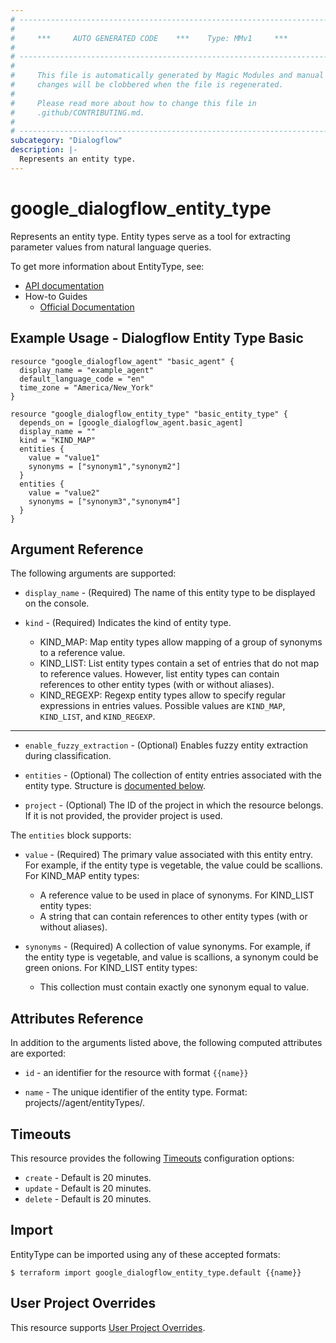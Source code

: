 ```yaml
---
# ----------------------------------------------------------------------------
#
#     ***     AUTO GENERATED CODE    ***    Type: MMv1     ***
#
# ----------------------------------------------------------------------------
#
#     This file is automatically generated by Magic Modules and manual
#     changes will be clobbered when the file is regenerated.
#
#     Please read more about how to change this file in
#     .github/CONTRIBUTING.md.
#
# ----------------------------------------------------------------------------
subcategory: "Dialogflow"
description: |-
  Represents an entity type.
---
```


# google\_dialogflow\_entity\_type

Represents an entity type. Entity types serve as a tool for extracting parameter values from natural language queries.


To get more information about EntityType, see:

* [API documentation](https://cloud.google.com/dialogflow/docs/reference/rest/v2/projects.agent.entityTypes)
* How-to Guides
    * [Official Documentation](https://cloud.google.com/dialogflow/docs/)

## Example Usage - Dialogflow Entity Type Basic


```hcl
resource "google_dialogflow_agent" "basic_agent" {
  display_name = "example_agent"
  default_language_code = "en"
  time_zone = "America/New_York"
}

resource "google_dialogflow_entity_type" "basic_entity_type" {
  depends_on = [google_dialogflow_agent.basic_agent]
  display_name = ""
  kind = "KIND_MAP"
  entities {
    value = "value1"
    synonyms = ["synonym1","synonym2"]
  }
  entities {
    value = "value2"
    synonyms = ["synonym3","synonym4"]
  }
}
```

## Argument Reference

The following arguments are supported:


* `display_name` -
  (Required)
  The name of this entity type to be displayed on the console.

* `kind` -
  (Required)
  Indicates the kind of entity type.
  * KIND_MAP: Map entity types allow mapping of a group of synonyms to a reference value.
  * KIND_LIST: List entity types contain a set of entries that do not map to reference values. However, list entity
  types can contain references to other entity types (with or without aliases).
  * KIND_REGEXP: Regexp entity types allow to specify regular expressions in entries values.
  Possible values are `KIND_MAP`, `KIND_LIST`, and `KIND_REGEXP`.


- - -


* `enable_fuzzy_extraction` -
  (Optional)
  Enables fuzzy entity extraction during classification.

* `entities` -
  (Optional)
  The collection of entity entries associated with the entity type.
  Structure is [documented below](#nested_entities).

* `project` - (Optional) The ID of the project in which the resource belongs.
    If it is not provided, the provider project is used.


<a name="nested_entities"></a>The `entities` block supports:

* `value` -
  (Required)
  The primary value associated with this entity entry. For example, if the entity type is vegetable, the value
  could be scallions.
  For KIND_MAP entity types:
  * A reference value to be used in place of synonyms.
  For KIND_LIST entity types:
  * A string that can contain references to other entity types (with or without aliases).

* `synonyms` -
  (Required)
  A collection of value synonyms. For example, if the entity type is vegetable, and value is scallions, a synonym
  could be green onions.
  For KIND_LIST entity types:
  * This collection must contain exactly one synonym equal to value.

## Attributes Reference

In addition to the arguments listed above, the following computed attributes are exported:

* `id` - an identifier for the resource with format `{{name}}`

* `name` -
  The unique identifier of the entity type.
  Format: projects/<Project ID>/agent/entityTypes/<Entity type ID>.


## Timeouts

This resource provides the following
[Timeouts](https://developer.hashicorp.com/terraform/plugin/sdkv2/resources/retries-and-customizable-timeouts) configuration options:

- `create` - Default is 20 minutes.
- `update` - Default is 20 minutes.
- `delete` - Default is 20 minutes.

## Import


EntityType can be imported using any of these accepted formats:

```
$ terraform import google_dialogflow_entity_type.default {{name}}
```

## User Project Overrides

This resource supports [User Project Overrides](https://registry.terraform.io/providers/hashicorp/google/latest/docs/guides/provider_reference#user_project_override).
